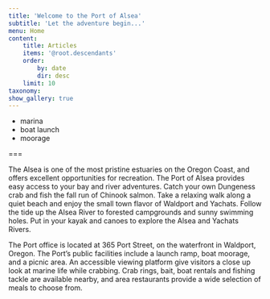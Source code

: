 ```yaml
---
title: 'Welcome to the Port of Alsea'
subtitle: 'Let the adventure begin...'
menu: Home
content:
    title: Articles
    items: '@root.descendants'
    order:
        by: date
        dir: desc
    limit: 10
taxonomy:
show_gallery: true
---
```


- marina
- boat launch
- moorage


===

The Alsea is one of the most pristine estuaries on the Oregon Coast, and offers excellent opportunities for recreation. The Port of Alsea provides easy access to your bay and river adventures. Catch your own Dungeness crab and fish the fall run of Chinook salmon. Take a relaxing walk along a quiet beach and enjoy the small town flavor of Waldport and Yachats. Follow the tide up the Alsea River to forested campgrounds and sunny swimming holes.  Put in your kayak and canoes to explore the Alsea and Yachats Rivers.

The Port office is located at 365 Port Street, on the waterfront in Waldport, Oregon.  The Port’s public facilities include a launch ramp, boat moorage, and a picnic area. An accessible viewing platform give visitors a close up look at marine life while crabbing. Crab rings, bait, boat rentals and fishing tackle are available nearby, and area restaurants provide a wide selection of meals to choose from.
